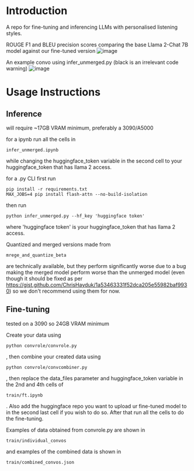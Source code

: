# Introduction
A repo for fine-tuning and inferencing LLMs with personalised listening styles.

ROUGE F1 and BLEU precision scores comparing the base Llama 2-Chat 7B model against our fine-tuned version
![image](https://github.com/jhlimm8/ListenerLM/assets/103594440/786458cf-0392-489a-b4f1-0fcb093e1c43)

An example convo using infer_unmerged.py (black is an irrelevant code warning)
![image](https://github.com/jhlimm8/ListenerLM/assets/103594440/f24ba5ec-bd91-4717-a2b9-ea71ab41e916)

# Usage Instructions

## Inference

will require ~17GB VRAM minimum, preferably a 3090/A5000

for a ipynb run all the cells in 

```
infer_unmerged.ipynb
```

while changing the huggingface_token variable in the second cell to your huggingface_token that has llama 2 access.

for a .py CLI first run

```
pip install -r requirements.txt
MAX_JOBS=4 pip install flash-attn --no-build-isolation
```

then run

```
python infer_unmerged.py --hf_key 'huggingface token'
```

where 'huggingface token' is your huggingface_token that has llama 2 access.

Quantized and merged versions made from 

```
mrege_and_quantize_beta
```

are technically available, but they perform significantly worse due to a bug making the merged model perform worse than the unmerged model
(even though it should be fixed as per https://gist.github.com/ChrisHayduk/1a53463331f52dca205e55982baf9930)
so we don't recommend using them for now.

## Fine-tuning 

tested on a 3090 so 24GB VRAM minimum

Create your data using 

```
python convrole/convrole.py
```

, then combine your created data using

```
python convrole/convcombiner.py
```

, then replace the data_files parameter and huggingface_token variable in the 2nd and 4th cells of 

```
train/ft.ipynb
```

. Also add the huggingface repo you want to upload ur fine-tuned model to in the second last cell if you wish to do so. After that run all the cells to do the fine-tuning.

Examples of data obtained from convrole.py are shown in 

```
train/individual_convos
```

and examples of the combined data is shown in

```
train/combined_convos.json
```
